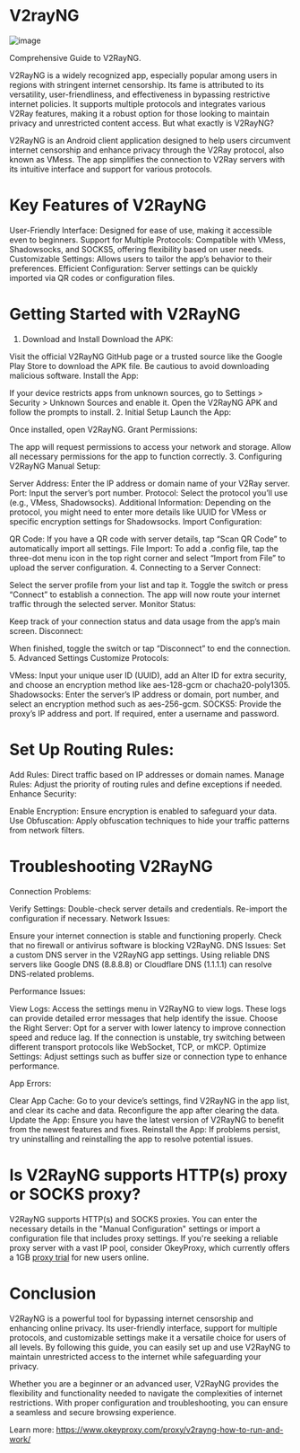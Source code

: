 # V2rayNG
![image](https://github.com/user-attachments/assets/f3dc812d-5289-4ac9-a3ba-df691b2767a6)

Comprehensive Guide to V2RayNG.

V2RayNG is a widely recognized app, especially popular among users in regions with stringent internet censorship. Its fame is attributed to its versatility, user-friendliness, and effectiveness in bypassing restrictive internet policies. It supports multiple protocols and integrates various V2Ray features, making it a robust option for those looking to maintain privacy and unrestricted content access. But what exactly is V2RayNG?

V2RayNG is an Android client application designed to help users circumvent internet censorship and enhance privacy through the V2Ray protocol, also known as VMess. The app simplifies the connection to V2Ray servers with its intuitive interface and support for various protocols.

# Key Features of V2RayNG
User-Friendly Interface:
Designed for ease of use, making it accessible even to beginners.
Support for Multiple Protocols:
Compatible with VMess, Shadowsocks, and SOCKS5, offering flexibility based on user needs.
Customizable Settings:
Allows users to tailor the app’s behavior to their preferences.
Efficient Configuration:
Server settings can be quickly imported via QR codes or configuration files.

# Getting Started with V2RayNG
1. Download and Install
Download the APK:

Visit the official V2RayNG GitHub page or a trusted source like the Google Play Store to download the APK file. Be cautious to avoid downloading malicious software.
Install the App:

If your device restricts apps from unknown sources, go to Settings > Security > Unknown Sources and enable it. Open the V2RayNG APK and follow the prompts to install.
2. Initial Setup
Launch the App:

Once installed, open V2RayNG.
Grant Permissions:

The app will request permissions to access your network and storage. Allow all necessary permissions for the app to function correctly.
3. Configuring V2RayNG
Manual Setup:

Server Address: Enter the IP address or domain name of your V2Ray server.
Port: Input the server’s port number.
Protocol: Select the protocol you’ll use (e.g., VMess, Shadowsocks).
Additional Information: Depending on the protocol, you might need to enter more details like UUID for VMess or specific encryption settings for Shadowsocks.
Import Configuration:

QR Code: If you have a QR code with server details, tap “Scan QR Code” to automatically import all settings.
File Import: To add a .config file, tap the three-dot menu icon in the top right corner and select “Import from File” to upload the server configuration.
4. Connecting to a Server
Connect:

Select the server profile from your list and tap it. Toggle the switch or press “Connect” to establish a connection. The app will now route your internet traffic through the selected server.
Monitor Status:

Keep track of your connection status and data usage from the app’s main screen.
Disconnect:

When finished, toggle the switch or tap “Disconnect” to end the connection.
5. Advanced Settings
Customize Protocols:

VMess: Input your unique user ID (UUID), add an Alter ID for extra security, and choose an encryption method like aes-128-gcm or chacha20-poly1305.
Shadowsocks: Enter the server’s IP address or domain, port number, and select an encryption method such as aes-256-gcm.
SOCKS5: Provide the proxy’s IP address and port. If required, enter a username and password.

# Set Up Routing Rules:

Add Rules: Direct traffic based on IP addresses or domain names.
Manage Rules: Adjust the priority of routing rules and define exceptions if needed.
Enhance Security:

Enable Encryption: Ensure encryption is enabled to safeguard your data.
Use Obfuscation: Apply obfuscation techniques to hide your traffic patterns from network filters.

# Troubleshooting V2RayNG
Connection Problems:

Verify Settings: Double-check server details and credentials. Re-import the configuration if necessary.
Network Issues:

Ensure your internet connection is stable and functioning properly. Check that no firewall or antivirus software is blocking V2RayNG.
DNS Issues: Set a custom DNS server in the V2RayNG app settings. Using reliable DNS servers like Google DNS (8.8.8.8) or Cloudflare DNS (1.1.1.1) can resolve DNS-related problems.

Performance Issues:

View Logs: Access the settings menu in V2RayNG to view logs. These logs can provide detailed error messages that help identify the issue.
Choose the Right Server: Opt for a server with lower latency to improve connection speed and reduce lag. If the connection is unstable, try switching between different transport protocols like WebSocket, TCP, or mKCP.
Optimize Settings: Adjust settings such as buffer size or connection type to enhance performance.

App Errors:

Clear App Cache: Go to your device’s settings, find V2RayNG in the app list, and clear its cache and data. Reconfigure the app after clearing the data.
Update the App: Ensure you have the latest version of V2RayNG to benefit from the newest features and fixes.
Reinstall the App: If problems persist, try uninstalling and reinstalling the app to resolve potential issues.

# Is V2RayNG supports HTTP(s) proxy or SOCKS proxy?
V2RayNG supports HTTP(s) and SOCKS proxies. You can enter the necessary details in the "Manual Configuration" settings or import a configuration file that includes proxy settings. If you're seeking a reliable proxy server with a vast IP pool, consider OkeyProxy, which currently offers a 1GB [proxy trial](https://www.okeyproxy.com/en) for new users online.

# Conclusion
V2RayNG is a powerful tool for bypassing internet censorship and enhancing online privacy. Its user-friendly interface, support for multiple protocols, and customizable settings make it a versatile choice for users of all levels. By following this guide, you can easily set up and use V2RayNG to maintain unrestricted access to the internet while safeguarding your privacy.

Whether you are a beginner or an advanced user, V2RayNG provides the flexibility and functionality needed to navigate the complexities of internet restrictions. With proper configuration and troubleshooting, you can ensure a seamless and secure browsing experience.

Learn more: https://www.okeyproxy.com/proxy/v2rayng-how-to-run-and-work/
